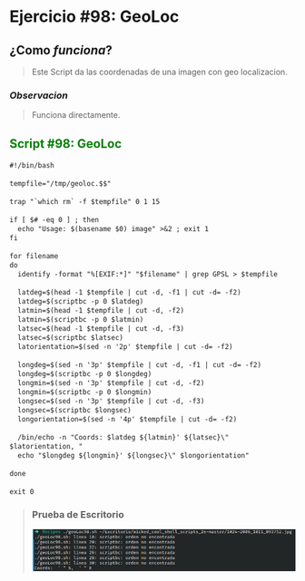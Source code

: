# Ejercicio #98: GeoLoc

## ¿Como _funciona_?

> Este Script da las coordenadas de una imagen con geo localizacion.

### _Observacion_ ###
> Funciona directamente.
> 
## <span style="color:green">Script #98: GeoLoc </span> ##

```shell
#!/bin/bash

tempfile="/tmp/geoloc.$$"

trap "`which rm` -f $tempfile" 0 1 15

if [ $# -eq 0 ] ; then
  echo "Usage: $(basename $0) image" >&2 ; exit 1
fi

for filename
do
  identify -format "%[EXIF:*]" "$filename" | grep GPSL > $tempfile

  latdeg=$(head -1 $tempfile | cut -d, -f1 | cut -d= -f2)
  latdeg=$(scriptbc -p 0 $latdeg)
  latmin=$(head -1 $tempfile | cut -d, -f2)
  latmin=$(scriptbc -p 0 $latmin)
  latsec=$(head -1 $tempfile | cut -d, -f3)
  latsec=$(scriptbc $latsec)
  latorientation=$(sed -n '2p' $tempfile | cut -d= -f2)

  longdeg=$(sed -n '3p' $tempfile | cut -d, -f1 | cut -d= -f2)
  longdeg=$(scriptbc -p 0 $longdeg)
  longmin=$(sed -n '3p' $tempfile | cut -d, -f2)
  longmin=$(scriptbc -p 0 $longmin)
  longsec=$(sed -n '3p' $tempfile | cut -d, -f3)
  longsec=$(scriptbc $longsec)
  longorientation=$(sed -n '4p' $tempfile | cut -d= -f2)

  /bin/echo -n "Coords: $latdeg ${latmin}' ${latsec}\" $latorientation, "
  echo "$longdeg ${longmin}' ${longsec}\" $longorientation"

done

exit 0
```

> ### Prueba de Escritorio ###
> ![1](98.png)